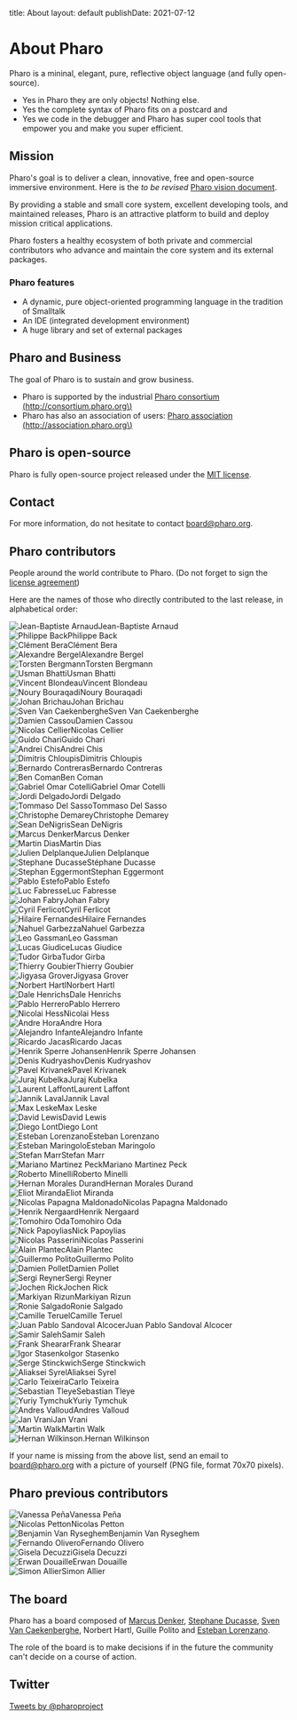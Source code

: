 title: Aboutlayout: defaultpublishDate: 2021-07-12# About Pharo<div class="col-md-9 col-xs-12">Pharo is a mininal, elegant, pure, reflective object language \(and fully open-source\). - Yes in Pharo they are only objects! Nothing else. - Yes the complete syntax of Pharo fits on a postcard and - Yes we code in the debugger and Pharo has super cool tools that empower you and make you super efficient. ## MissionPharo's goal is to deliver a clean, innovative, free and open-source immersive environment. Here is the _to be revised_ [Pharo vision document](https://gforge.inria.fr/frs/download.php/30434/PharoVision.pdf). By providing a stable and small core system, excellent developing tools, and maintained releases, Pharo is an attractive platform to build and deploy mission critical applications. Pharo fosters a healthy ecosystem of both private and commercial contributors who advance and maintain the core system and its external packages.### Pharo features- A dynamic, pure object-oriented programming language in the tradition of Smalltalk- An IDE \(integrated development environment\)- A huge library and set of external packages## Pharo and BusinessThe goal of Pharo is to sustain and grow business.- Pharo is supported by the industrial [Pharo consortium \(http://consortium.pharo.org\)](http://consortium.pharo.org)- Pharo has also an association of users: [Pharo association \(http://association.pharo.org\)](http://association.pharo.org)## Pharo is open-sourcePharo is fully open-source project released under the [MIT license](/web/license).## ContactFor more information, do not hesitate to contact board@pharo.org. ## Pharo contributorsPeople around the world contribute to Pharo. \(Do not forget to sign the [license agreement](http://files.pharo.org/media/PharoSoftwareDistributionAgreement.pdf)\)Here are the names of those who directly contributed to the last release, in alphabetical order:<div class="contributor"><img class="img-circle" alt="Jean-Baptiste Arnaud" src="/web/files/faces/arnaud.png">Jean-Baptiste Arnaud</div><div class="contributor"><img class="img-circle" alt="Philippe Back" src="/web/files/faces/back.png">Philippe Back</div><div class="contributor"><img class="img-circle" alt="Clément Bera" src="/web/files/faces/bera.png">Clément Bera</div><div class="contributor"><img class="img-circle" alt="Alexandre Bergel" src="/web/files/faces/bergel.png">Alexandre Bergel</div><div class="contributor"><img class="img-circle" alt="Torsten Bergmann" src="/web/files/faces/bergmann.png">Torsten Bergmann</div><div class="contributor"><img class="img-circle" alt="Usman Bhatti" src="/web/files/faces/bhatti.png">Usman Bhatti</div><div class="contributor"><img class="img-circle" alt="Vincent Blondeau" src="/web/files/faces/noface.png">Vincent Blondeau</div><div class="contributor"><img class="img-circle" alt="Noury Bouraqadi" src="/web/files/faces/bouraqadi.png">Noury Bouraqadi</div><div class="contributor"><img class="img-circle" alt="Johan Brichau" src="/web/files/faces/brichau.png">Johan Brichau</div><div class="contributor"><img class="img-circle" alt="Sven Van Caekenberghe" src="/web/files/faces/caekenberghe.png">Sven Van Caekenberghe</div><div class="contributor"><img class="img-circle" alt="Damien Cassou" src="/web/files/faces/cassou.png">Damien Cassou</div><div class="contributor"><img class="img-circle" alt="Nicolas Cellier" src="/web/files/faces/cellier.png">Nicolas Cellier</div><div class="contributor"><img class="img-circle" alt="Guido Chari" src="/web/files/faces/chari.png">Guido Chari</div><div class="contributor"><img class="img-circle" alt="Andrei Chis" src="/web/files/faces/chis.png">Andrei Chis</div><div class="contributor"><img class="img-circle" alt="Dimitris Chloupis" src="/web/files/faces/chloupis.png">Dimitris Chloupis</div><div class="contributor"><img class="img-circle" alt="Bernardo Contreras" src="/web/files/faces/noface.png">Bernardo Contreras</div><div class="contributor"><img class="img-circle" alt="Ben Coman" src="/web/files/faces/coman.png">Ben Coman</div><div class="contributor"><img class="img-circle" alt="Gabriel Omar Cotelli" src="/web/files/faces/cotelli.png">Gabriel Omar Cotelli</div><div class="contributor"><img class="img-circle" alt="Jordi Delgado" src="/web/files/faces/delgado.png">Jordi Delgado</div><div class="contributor"><img class="img-circle" alt="Tommaso Del Sasso" src="/web/files/faces/sasso.png">Tommaso Del Sasso</div><div class="contributor"><img class="img-circle" alt="Christophe Demarey" src="/web/files/faces/demarey.png">Christophe Demarey</div><div class="contributor"><img class="img-circle" alt="Sean DeNigris" src="/web/files/faces/denigris.png">Sean DeNigris</div><div class="contributor"><img class="img-circle" alt="Marcus Denker" src="/web/files/faces/denker.png">Marcus Denker</div><div class="contributor"><img class="img-circle" alt="Martin Dias" src="/web/files/faces/dias.png">Martin Dias</div><div class="contributor"><img class="img-circle" alt="Julien Delplanque" src="/web/files/faces/noface.png">Julien Delplanque</div><div class="contributor"><img class="img-circle" alt="Stephane Ducasse" src="/web/files/faces/ducasse.png">Stéphane Ducasse</div><div class="contributor"><img class="img-circle" alt="Stephan Eggermont" src="/web/files/faces/eggermont.png">Stephan Eggermont</div><div class="contributor"><img class="img-circle" alt="Pablo Estefo" src="/web/files/faces/estefo.png">Pablo Estefo</div><div class="contributor"><img class="img-circle" alt="Luc Fabresse" src="/web/files/faces/fabresse.png">Luc Fabresse</div><div class="contributor"><img class="img-circle" alt="Johan Fabry" src="/web/files/faces/fabry.png">Johan Fabry</div><div class="contributor"><img class="img-circle" alt="Cyril Ferlicot" src="/web/files/faces/ferlicot1.png">Cyril Ferlicot</div><div class="contributor"><img class="img-circle" alt="Hilaire Fernandes" src="/web/files/faces/fernandes.png">Hilaire Fernandes</div><div class="contributor"><img class="img-circle" alt="Nahuel Garbezza" src="/web/files/faces/garbezza.png">Nahuel Garbezza</div><div class="contributor"><img class="img-circle" alt="Leo Gassman" src="/web/files/faces/gassman.png">Leo Gassman</div><div class="contributor"><img class="img-circle" alt="Lucas Giudice" src="/web/files/faces/giudice.png">Lucas Giudice</div><div class="contributor"><img class="img-circle" alt="Tudor Girba" src="/web/files/faces/girba.png">Tudor Girba</div><div class="contributor"><img class="img-circle" alt="Thierry Goubier" src="/web/files/faces/goubier.png">Thierry Goubier</div><div class="contributor"><img class="img-circle" alt="Jigyasa Grover" src="/web/files/faces/grover.png">Jigyasa Grover</div><div class="contributor"><img class="img-circle" alt="Norbert Hartl" src="/web/files/faces/hartl.png">Norbert Hartl</div><div class="contributor"><img class="img-circle" alt="Dale Henrichs" src="/web/files/faces/henrichs.png">Dale Henrichs</div><div class="contributor"><img class="img-circle" alt="Pablo Herrero" src="/web/files/faces/noface.png">Pablo Herrero</div><div class="contributor"><img class="img-circle" alt="Nicolai Hess" src="/web/files/faces/hess.png">Nicolai Hess</div><div class="contributor"><img class="img-circle" alt="Andre Hora" src="/web/files/faces/hora.png">Andre Hora</div><div class="contributor"><img class="img-circle" alt="Alejandro Infante" src="/web/files/faces/infante.png">Alejandro Infante</div><div class="contributor"><img class="img-circle" alt="Ricardo Jacas" src="/web/files/faces/jacas.png">Ricardo Jacas</div><div class="contributor"><img class="img-circle" alt="Henrik Sperre Johansen" src="/web/files/faces/noface.png">Henrik Sperre Johansen</div><div class="contributor"><img class="img-circle" alt="Denis Kudryashov" src="/web/files/faces/kudryashov.png">Denis Kudryashov</div><div class="contributor"><img class="img-circle" alt="Pavel Krivanek" src="/web/files/faces/krivanek.png">Pavel Krivanek</div><div class="contributor"><img class="img-circle" alt="Juraj Kubelka" src="/web/files/faces/kubelka.png">Juraj Kubelka</div><div class="contributor"><img class="img-circle" alt="Laurent Laffont" src="/web/files/faces/laffont.png">Laurent Laffont</div><div class="contributor"><img class="img-circle" alt="Jannik Laval" src="/web/files/faces/laval.png">Jannik Laval</div><div class="contributor"><img class="img-circle" alt="Max Leske" src="/web/files/faces/leske.png">Max Leske</div><div class="contributor"><img class="img-circle" alt="David Lewis" src="/web/files/faces/noface.png">David Lewis</div><div class="contributor"><img class="img-circle" alt="Diego Lont" src="/web/files/faces/lont.png">Diego Lont</div><div class="contributor"><img class="img-circle" alt="Esteban Lorenzano" src="/web/files/faces/lorenzano.png">Esteban Lorenzano</div><div class="contributor"><img class="img-circle" alt="Esteban Maringolo" src="/web/files/faces/maringolo.png">Esteban Maringolo</div><div class="contributor"><img class="img-circle" alt="Stefan Marr" src="/web/files/faces/marr.png">Stefan Marr</div><div class="contributor"><img class="img-circle" alt="Mariano Martinez Peck" src="/web/files/faces/peck.png">Mariano Martinez Peck</div><div class="contributor"><img class="img-circle" alt="Roberto Minelli" src="/web/files/faces/minelli.png">Roberto Minelli</div><div class="contributor"><img class="img-circle" alt="Hernan Morales Durand" src="/web/files/faces/noface.png">Hernan Morales Durand</div><div class="contributor"><img class="img-circle" alt="Eliot Miranda" src="/web/files/faces/miranda.png">Eliot Miranda</div><div class="contributor"><img class="img-circle" alt="Nicolas Papagna Maldonado" src="/web/files/faces/maldonado.png">Nicolas Papagna Maldonado</div><div class="contributor"><img class="img-circle" alt="Henrik Nergaard" src="/web/files/faces/noface.png">Henrik Nergaard</div><div class="contributor"><img class="img-circle" alt="Tomohiro Oda" src="http://files.pharo.org/success-stories/images/oda2.png">Tomohiro Oda</div><div class="contributor"><img class="img-circle" alt="Nick Papoylias" src="/web/files/faces/papoylias.png">Nick Papoylias</div><div class="contributor"><img class="img-circle" alt="Nicolas Passerini" src="/web/files/faces/passerini.png">Nicolas Passerini</div><div class="contributor"><img class="img-circle" alt="Alain Plantec" src="/web/files/faces/plantec.png">Alain Plantec</div><div class="contributor"><img class="img-circle" alt="Guillermo Polito" src="/web/files/faces/polito.png">Guillermo Polito</div><div class="contributor"><img class="img-circle" alt="Damien Pollet" src="/web/files/faces/pollet.png">Damien Pollet</div><div class="contributor"><img class="img-circle" alt="Sergi Reyner" src="/web/files/faces/reyner.png">Sergi Reyner</div><div class="contributor"><img class="img-circle" alt="Jochen Rick" src="/web/files/faces/rick.png">Jochen Rick</div><div class="contributor"><img class="img-circle" alt="Markiyan Rizun" src="/web/files/faces/rizun.png">Markiyan Rizun</div><div class="contributor"><img class="img-circle" alt="Ronie Salgado" src="/web/files/faces/salgado.png">Ronie Salgado</div><div class="contributor"><img class="img-circle" alt="Camille Teruel" src="/web/files/faces/teruel.png">Camille Teruel</div><div class="contributor"><img class="img-circle" alt="Juan Pablo Sandoval Alcocer" src="/web/files/faces/alcocer.png">Juan Pablo Sandoval Alcocer</div><div class="contributor"><img class="img-circle" alt="Samir Saleh" src="/web/files/faces/noface.png">Samir Saleh</div><div class="contributor"><img class="img-circle" alt="Frank Shearar" src="/web/files/faces/shearar.png">Frank Shearar</div><div class="contributor"><img class="img-circle" alt="Igor Stasenko" src="/web/files/faces/stasenko.png">Igor Stasenko</div><div class="contributor"><img class="img-circle" alt="Serge Stinckwich" src="/web/files/faces/stinckwich.png">Serge Stinckwich</div><div class="contributor"><img class="img-circle" alt="Aliaksei Syrel" src="/web/files/faces/syrel.png">Aliaksei Syrel</div><div class="contributor"><img class="img-circle" alt="Carlo Teixeira" src="/web/files/faces/teixeira1.png">Carlo Teixeira</div><div class="contributor"><img class="img-circle" alt="Sebastian Tleye" src="/web/files/faces/tleye.png">Sebastian Tleye</div><div class="contributor"><img class="img-circle" alt="Yuriy Tymchuk" src="/web/files/faces/tymchuk.png">Yuriy Tymchuk</div><div class="contributor"><img class="img-circle" alt="Andres Valloud" src="/web/files/faces/valloud.png">Andres Valloud</div><div class="contributor"><img class="img-circle" alt="Jan Vrani" src="/web/files/faces/vrani.png">Jan Vrani</div><div class="contributor"><img class="img-circle" alt="Martin Walk" src="/web/files/faces/walk.png">Martin Walk</div><div class="contributor"><img class="img-circle" alt="Hernan Wilkinson." src="/web/files/faces/wilkinson.png">Hernan Wilkinson</div><div class="clearfix sep"></div>If your name is missing from the above list, send an email to board@pharo.org with a picture of yourself \(PNG file, format 70x70 pixels\).## Pharo previous contributors<div class="contributor"><img class="img-circle" alt="Vanessa Peña" src="/web/files/faces/pena.png">Vanessa Peña</div><div class="contributor"><img class="img-circle" alt="Nicolas Petton" src="/web/files/faces/petton.png">Nicolas Petton</div><div class="contributor"><img class="img-circle" alt="Benjamin Van Ryseghem" src="/web/files/faces/vanryseghem.png">Benjamin Van Ryseghem</div><div class="contributor"><img class="img-circle" alt="Fernando Olivero" src="/web/files/faces/olivero.png">Fernando Olivero</div><div class="contributor"><img class="img-circle" alt="Gisela Decuzzi" src="/web/files/faces/decuzzi.png">Gisela Decuzzi</div><div class="contributor"><img class="img-circle" alt="Erwan Douaille" src="/web/files/faces/douaille.png">Erwan Douaille</div><div class="contributor"><img class="img-circle" alt="Simon Allier" src="/web/files/faces/noface.png">Simon Allier</div><div class="clearfix sep"></div></div><div class="col-md-3 col-xs-12">## The boardPharo has a board composed of [Marcus Denker](http://marcusdenker.de/), [Stephane Ducasse](http://stephane.ducasse.free.fr/), [Sven Van Caekenberghe](http://stfx.eu/), Norbert Hartl, Guille Polito and [Esteban Lorenzano](http://smallworks.eu). The role of the board is to make decisions if in the future the community can't decide on a course of action.## Twitter<a class="twitter-timeline" data-dnt="true" href="https://twitter.com/pharoproject" data-widget-id="469803717944807424">Tweets by @pharoproject</a><script>!function(d,s,id){var js,fjs=d.getElementsByTagName(s)[0],p=/^http:/.test(d.location)?'http':'https';if(!d.getElementById(id)){js=d.createElement(s);js.id=id;js.src=p+"://platform.twitter.com/widgets.js";fjs.parentNode.insertBefore(js,fjs);}}(document,"script","twitter-wjs");</script></div>